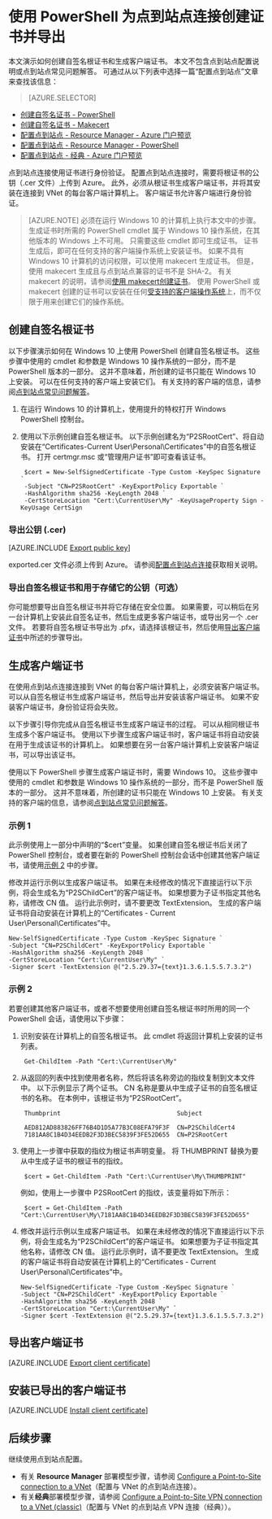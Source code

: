 <properties
    pageTitle="创建和导出点到站点证书：PowerShell : Azure | Azure"
    description="本文包含使用 PowerShell 在 Windows 10 上创建自签名根证书、导出公钥和生成客户端证书的步骤。"
    services="vpn-gateway"
    documentationcenter="na"
    author="cherylmc"
    manager="timlt"
    editor=""
    tags="azure-resource-manager" />
<tags
    ms.assetid="27b99f7c-50dc-4f88-8a6e-d60080819a43"
    ms.service="vpn-gateway"
    ms.devlang="na"
    ms.topic="article"
    ms.tgt_pltfrm="na"
    ms.workload="infrastructure-services"
    ms.date="05/04/2017"
    wacn.date="05/31/2017"
    ms.author="cherylmc"
    ms.translationtype="Human Translation"
    ms.sourcegitcommit="4a18b6116e37e365e2d4c4e2d144d7588310292e"
    ms.openlocfilehash="b97906a814afb27ffae2e0036ad55de90830534d"
    ms.contentlocale="zh-cn"
    ms.lasthandoff="05/19/2017" />

# <a name="generate-and-export-certificates-for-point-to-site-connections-using-powershell"></a>使用 PowerShell 为点到站点连接创建证书并导出

本文演示如何创建自签名根证书和生成客户端证书。 本文不包含点到站点配置说明或点到站点常见问题解答。 可通过从以下列表中选择一篇“配置点到站点”文章来查找该信息：
> [AZURE.SELECTOR]
- [创建自签名证书 - PowerShell](/documentation/articles/vpn-gateway-certificates-point-to-site/)
- [创建自签名证书 - Makecert](/documentation/articles/vpn-gateway-certificates-point-to-site-makecert/)
- [配置点到站点 - Resource Manager - Azure 门户预览](/documentation/articles/vpn-gateway-howto-point-to-site-resource-manager-portal/)
- [配置点到站点 - Resource Manager - PowerShell](/documentation/articles/vpn-gateway-howto-point-to-site-rm-ps/)
- [配置点到站点 - 经典 - Azure 门户预览](/documentation/articles/vpn-gateway-howto-point-to-site-classic-azure-portal/)

点到站点连接使用证书进行身份验证。 配置点到站点连接时，需要将根证书的公钥（.cer 文件）上传到 Azure。 此外，必须从根证书生成客户端证书，并将其安装在连接到 VNet 的每台客户端计算机上。 客户端证书允许客户端进行身份验证。

> [AZURE.NOTE]
> 必须在运行 Windows 10 的计算机上执行本文中的步骤。 生成证书时所需的 PowerShell cmdlet 属于 Windows 10 操作系统，在其他版本的 Windows 上不可用。 只需要这些 cmdlet 即可生成证书。 证书生成后，即可在任何支持的客户端操作系统上安装证书。 如果不具有 Windows 10 计算机的访问权限，可以使用 makecert 生成证书。 但是，使用 makecert 生成且与点到站点兼容的证书不是 SHA-2。 有关 makecert 的说明，请参阅[使用 makecert创建证书](/documentation/articles/vpn-gateway-certificates-point-to-site-makecert/)。 使用 PowerShell 或 makecert 创建的证书可以安装在任何[受支持的客户端操作系统](/documentation/articles/vpn-gateway-howto-point-to-site-resource-manager-portal/#faq)上，而不仅限于用来创建它们的操作系统。
> 
>

## <a name="rootcert"></a>创建自签名根证书

以下步骤演示如何在 Windows 10 上使用 PowerShell 创建自签名根证书。 这些步骤中使用的 cmdlet 和参数是 Windows 10 操作系统的一部分，而不是 PowerShell 版本的一部分。 这并不意味着，所创建的证书只能在 Windows 10 上安装。 可以在任何支持的客户端上安装它们。 有关支持的客户端的信息，请参阅[点到站点常见问题解答](/documentation/articles/vpn-gateway-howto-point-to-site-resource-manager-portal/#faq)。

1. 在运行 Windows 10 的计算机上，使用提升的特权打开 Windows PowerShell 控制台。
2. 使用以下示例创建自签名根证书。 以下示例创建名为“P2SRootCert”、将自动安装在“Certificates-Current User\Personal\Certificates”中的自签名根证书。 打开 certmgr.msc 或“管理用户证书”即可查看该证书。

        $cert = New-SelfSignedCertificate -Type Custom -KeySpec Signature `
        -Subject "CN=P2SRootCert" -KeyExportPolicy Exportable `
        -HashAlgorithm sha256 -KeyLength 2048 `
        -CertStoreLocation "Cert:\CurrentUser\My" -KeyUsageProperty Sign -KeyUsage CertSign

### <a name="cer"></a>导出公钥 (.cer)

[AZURE.INCLUDE [Export public key](../../includes/vpn-gateway-certificates-export-public-key-include.md)]

exported.cer 文件必须上传到 Azure。 请参阅[配置点到站点连接](/documentation/articles/vpn-gateway-howto-point-to-site-rm-ps/#upload)获取相关说明。

### <a name="export-the-self-signed-root-certificate-and-public-key-to-store-it-optional"></a>导出自签名根证书和用于存储它的公钥（可选）

你可能想要导出自签名根证书并将它存储在安全位置。 如果需要，可以稍后在另一台计算机上安装此自签名证书，然后生成更多客户端证书，或导出另一个 .cer 文件。 若要将自签名根证书导出为 .pfx，请选择该根证书，然后使用[导出客户端证书](#clientexport)中所述的步骤导出。

## <a name="clientcert"></a>生成客户端证书

在使用点到站点连接连接到 VNet 的每台客户端计算机上，必须安装客户端证书。 可以从自签名根证书生成客户端证书，然后导出并安装该客户端证书。 如果不安装客户端证书，身份验证将会失败。 

以下步骤引导你完成从自签名根证书生成客户端证书的过程。 可以从相同根证书生成多个客户端证书。 使用以下步骤生成客户端证书时，客户端证书将自动安装在用于生成该证书的计算机上。 如果想要在另一台客户端计算机上安装客户端证书，可以导出该证书。

使用以下 PowerShell 步骤生成客户端证书时，需要 Windows 10。 这些步骤中使用的 cmdlet 和参数是 Windows 10 操作系统的一部分，而不是 PowerShell 版本的一部分。 这并不意味着，所创建的证书只能在 Windows 10 上安装。 有关支持的客户端的信息，请参阅[点到站点常见问题解答](/documentation/articles/vpn-gateway-howto-point-to-site-resource-manager-portal/#faq)。

### <a name="example-1"></a>示例 1

此示例使用上一部分中声明的“$cert”变量。 如果创建自签名根证书后关闭了 PowerShell 控制台，或者要在新的 PowerShell 控制台会话中创建其他客户端证书，请使用[示例 2](#ex2) 中的步骤。

修改并运行示例以生成客户端证书。 如果在未经修改的情况下直接运行以下示例，将会生成名为“P2SChildCert”的客户端证书。  如果想要为子证书指定其他名称，请修改 CN 值。 运行此示例时，请不要更改 TextExtension。 生成的客户端证书将自动安装在计算机上的“Certificates - Current User\Personal\Certificates”中。

    New-SelfSignedCertificate -Type Custom -KeySpec Signature `
    -Subject "CN=P2SChildCert" -KeyExportPolicy Exportable `
    -HashAlgorithm sha256 -KeyLength 2048 `
    -CertStoreLocation "Cert:\CurrentUser\My" `
    -Signer $cert -TextExtension @("2.5.29.37={text}1.3.6.1.5.5.7.3.2")

### <a name="ex2"></a>示例 2

若要创建其他客户端证书，或者不想要使用创建自签名根证书时所用的同一个 PowerShell 会话，请使用以下步骤：

1. 识别安装在计算机上的自签名根证书。 此 cmdlet 将返回计算机上安装的证书列表。

        Get-ChildItem -Path "Cert:\CurrentUser\My"

2. 从返回的列表中找到使用者名称，然后将该名称旁边的指纹复制到文本文件中。 以下示例显示了两个证书。 CN 名称是要从中生成子证书的自签名根证书的名称。 在本例中，该根证书为“P2SRootCert”。

        Thumbprint                                Subject

        AED812AD883826FF76B4D1D5A77B3C08EFA79F3F  CN=P2SChildCert4
        7181AA8C1B4D34EEDB2F3D3BEC5839F3FE52D655  CN=P2SRootCert

3. 使用上一步骤中获取的指纹为根证书声明变量。 将 THUMBPRINT 替换为要从中生成子证书的根证书的指纹。

        $cert = Get-ChildItem -Path "Cert:\CurrentUser\My\THUMBPRINT"

    例如，使用上一步骤中 P2SRootCert 的指纹，该变量将如下所示：

        $cert = Get-ChildItem -Path "Cert:\CurrentUser\My\7181AA8C1B4D34EEDB2F3D3BEC5839F3FE52D655"

4.  修改并运行示例以生成客户端证书。 如果在未经修改的情况下直接运行以下示例，将会生成名为“P2SChildCert”的客户端证书。 如果想要为子证书指定其他名称，请修改 CN 值。 运行此示例时，请不要更改 TextExtension。 生成的客户端证书将自动安装在计算机上的“Certificates - Current User\Personal\Certificates”中。

        New-SelfSignedCertificate -Type Custom -KeySpec Signature `
        -Subject "CN=P2SChildCert" -KeyExportPolicy Exportable `
        -HashAlgorithm sha256 -KeyLength 2048 `
        -CertStoreLocation "Cert:\CurrentUser\My" `
        -Signer $cert -TextExtension @("2.5.29.37={text}1.3.6.1.5.5.7.3.2")

## <a name="clientexport"></a>导出客户端证书   

[AZURE.INCLUDE [Export client certificate](../../includes/vpn-gateway-certificates-export-client-cert-include.md)]

## <a name="install"></a>安装已导出的客户端证书

[AZURE.INCLUDE [Install client certificate](../../includes/vpn-gateway-certificates-install-client-cert-include.md)]

## <a name="next-steps"></a>后续步骤

继续使用点到站点配置。 

* 有关 **Resource Manager** 部署模型步骤，请参阅 [Configure a Point-to-Site connection to a VNet](/documentation/articles/vpn-gateway-howto-point-to-site-resource-manager-portal/)（配置与 VNet 的点到站点连接）。 
* 有关**经典**部署模型步骤，请参阅 [Configure a Point-to-Site VPN connection to a VNet (classic)](/documentation/articles/vpn-gateway-howto-point-to-site-classic-azure-portal/)（配置与 VNet 的点到站点 VPN 连接（经典））。

<!--Update_Description: move some content into include files-->